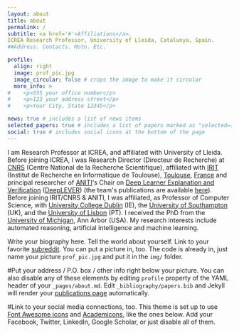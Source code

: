 ```yaml
---
layout: about
title: about
permalink: /
subtitle: <a href='#'>Affiliations</a>.
ICREA Research Professor, University of Lleida, Catalunya, Spain.
##Address. Contacts. Moto. Etc.

profile:
  align: right
  image: prof_pic.jpg
  image_circular: false # crops the image to make it circular
  more_info: >
#    <p>555 your office number</p>
#    <p>123 your address street</p>
#    <p>Your City, State 12345</p>

news: true # includes a list of news items
selected_papers: true # includes a list of papers marked as "selected={true}"
social: true # includes social icons at the bottom of the page
---
```


I am Research Professor at ICREA, and affiliated with University of Lleida.
Before joining ICREA, I was Research Director (Directeur de Recherche) at [CNRS](http://www.cnrs.fr/) (Centre National de la Recherche Scientifique), affiliated with [IRIT](https://www.irit.fr/) (Institut de Recherche en Informatique de Toulouse), [Toulouse](https://en.wikipedia.org/wiki/Toulouse), [France](https://en.wikipedia.org/wiki/France) and principal researcher of [ANITI](https://aniti.univ-toulouse.fr/)'s Chair on [Deep Learner Explanation and Verification](https://anitideeplever.laas.fr) ([DeepLEVER](https://anitideeplever.laas.fr)) (the team's publications are available [here](https://anitideeplever.laas.fr/publications)).  Before joining IRIT/CNRS & ANITI, I was affiliated, as Professor of Computer Science, with [University College Dublin](https://www.ucd.ie/) (IE), the [University of Southampton](https://www.southampton.ac.uk/) (UK), and the [University of Lisbon](https://www.ulisboa.pt/) (PT). I received the PhD from the [University of Michigan](https://umich.edu/), Ann Arbor (USA). My research interests include automated reasoning, artificial intelligence and machine learning.


Write your biography here. Tell the world about yourself. Link to your favorite [subreddit](http://reddit.com). You can put a picture in, too. The code is already in, just name your picture `prof_pic.jpg` and put it in the `img/` folder.

#Put your address / P.O. box / other info right below your picture. You can also disable any of these elements by editing `profile` property of the YAML header of your `_pages/about.md`. Edit `_bibliography/papers.bib` and Jekyll will render your [publications page](/al-folio/publications/) automatically.

#Link to your social media connections, too. This theme is set up to use [Font Awesome icons](https://fontawesome.com/) and [Academicons](https://jpswalsh.github.io/academicons/), like the ones below. Add your Facebook, Twitter, LinkedIn, Google Scholar, or just disable all of them.
